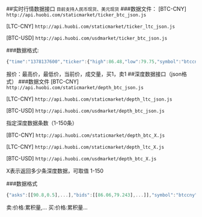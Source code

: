 ##实时行情数据接口
`目前支持人民币现货、美元现货`
###数据文件：
[BTC-CNY] `http://api.huobi.com/staticmarket/ticker_btc_json.js`

[LTC-CNY] `http://api.huobi.com/staticmarket/ticker_ltc_json.js`

[BTC-USD] `http://api.huobi.com/usdmarket/ticker_btc_json.js`

###数据格式:
```javascript
{"time":"1378137600","ticker":{"high":86.48,"low":79.75,"symbol":"btccny","last":83.9,"vol":2239560.1752883,"buy":83.88,"sell":83.9}}
```
报价：最高价，最低价，当前价，成交量，买1，卖1
##深度数据接口（json格式）
###数据文件
[BTC-CNY] `http://api.huobi.com/staticmarket/depth_btc_json.js`

[LTC-CNY] `http://api.huobi.com/staticmarket/depth_ltc_json.js`

[BTC-USD] `http://api.huobi.com/usdmarket/depth_btc_json.js`

指定深度数据条数（1-150条） 

[BTC-CNY] `http://api.huobi.com/staticmarket/depth_btc_X.js`

[LTC-CNY] `http://api.huobi.com/staticmarket/depth_ltc_X.js`

[BTC-USD] `http://api.huobi.com/usdmarket/depth_btc_X.js`

X表示返回多少条深度数据，可取值 1-150

###数据格式
```javascript
{"asks":[[90.8,0.5],...],"bids":[[86.06,79.243],...]],"symbol":"btccny"}
```

卖:价格:累积量,...    买:价格:累积量...


